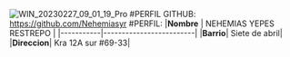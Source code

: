 ![WIN_20230227_09_01_19_Pro](https://user-images.githubusercontent.com/126476469/221583945-c5764c6a-fbda-4af0-8214-cc2f043da8aa.jpg)
#PERFIL GITHUB:
https://github.com/Nehemiasyr
#PERFIL:
|**Nombre** | NEHEMIAS YEPES RESTREPO |
|-----------|-------------------------|
|**Barrio**| Siete de abril|
|**Direccion**| Kra 12A sur #69-33|
